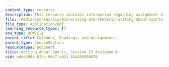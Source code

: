 ```yaml
---
content_type: resource
description: This resource contains information regarding assignment 23.
file: /media/courses/21w-015-writing-and-rhetoric-writing-about-sports-fall-2013/adee49948fbc90e7a031854456550878_MIT21W_015F13_Assignment23.pdf
file_type: application/pdf
learning_resource_types: []
ocw_type: OCWFile
parent_title: Calendar, Readings, and Assignments
parent_type: CourseSection
resourcetype: Document
title: Writing About Sports, Session 23 Assignment
uid: adee4994-8fbc-90e7-a031-854456550878
---
```

